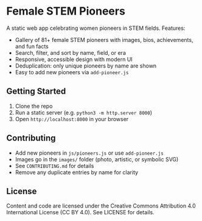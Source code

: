 # Female STEM Pioneers

A static web app celebrating women pioneers in STEM fields. Features:

- Gallery of 81+ female STEM pioneers with images, bios, achievements, and fun facts
- Search, filter, and sort by name, field, or era
- Responsive, accessible design with modern UI
- Deduplication: only unique pioneers by name are shown
- Easy to add new pioneers via `add-pioneer.js`

## Getting Started

1. Clone the repo
2. Run a static server (e.g. `python3 -m http.server 8000`)
3. Open `http://localhost:8000` in your browser

## Contributing

- Add new pioneers in `js/pioneers.js` or use `add-pioneer.js`
- Images go in the `images/` folder (photo, artistic, or symbolic SVG)
- See `CONTRIBUTING.md` for details
- Remove any duplicate entries by name for clarity

## License

Content and code are licensed under the Creative Commons Attribution 4.0 International License (CC BY 4.0). See LICENSE for details.
